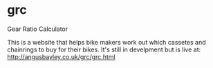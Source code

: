 grc
===

Gear Ratio Calculator

This is a website that helps bike makers work out which cassetes and chainrings to buy for their bikes. It's still in develpment but is live at: http://angusbayley.co.uk/grc/grc.html
